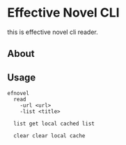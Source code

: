 # Effective Novel CLI

this is effective novel cli reader.

## About


## Usage

```shell
efnovel
  read 
    -url <url>
    -list <title>
    
  list get local cached list
  
  clear clear local cache
```
